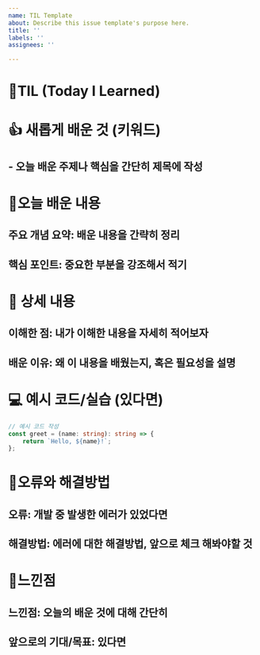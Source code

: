 ```yaml
---
name: TIL Template
about: Describe this issue template's purpose here.
title: ''
labels: ''
assignees: ''

---
```


# 🤩TIL (Today I Learned)

# 👍 새롭게 배운 것 (키워드)
## - 오늘 배운 주제나 핵심을 간단히 제목에 작성

# 📖오늘 배운 내용
## **주요 개념 요약**: 배운 내용을 간략히 정리
## **핵심 포인트**: 중요한 부분을 **강조**해서 적기

# 📝 상세 내용
## **이해한 점**: 내가 이해한 내용을 자세히 적어보자
## **배운 이유**: 왜 이 내용을 배웠는지, 혹은 필요성을 설명

# 💻 예시 코드/실습 (있다면)
```typescript
// 예시 코드 작성
const greet = (name: string): string => {
    return `Hello, ${name}!`;
};
```
# 👊오류와 해결방법
## **오류**: 개발 중 발생한 에러가 있었다면
## **해결방법**: 에러에 대한 해결방법, 앞으로 체크 해봐야할 것

# 🫡느낀점
## **느낀점**: 오늘의 배운 것에 대해 간단히
## **앞으로의 기대/목표**: 있다면

